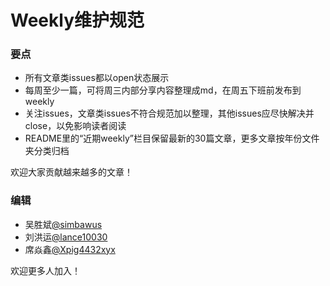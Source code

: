 # Weekly维护规范

### 要点
- 所有文章类issues都以open状态展示
- 每周至少一篇，可将周三内部分享内容整理成md，在周五下班前发布到weekly
- 关注issues，文章类issues不符合规范加以整理，其他issues应尽快解决并close，以免影响读者阅读
- README里的“近期weekly”栏目保留最新的30篇文章，更多文章按年份文件夹分类归档

欢迎大家贡献越来越多的文章！

### 编辑
- 吴胜斌[@simbawus](https://github.com/simbawus)
- 刘洪运[@lance10030](https://github.com/lance10030)
- 席焱鑫[@Xpig4432xyx](https://github.com/Xpig4432xyx)

欢迎更多人加入！